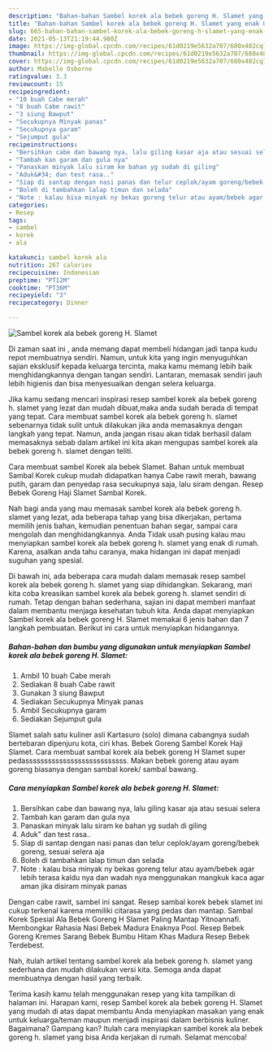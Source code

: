 ```yaml
---
description: "Bahan-bahan Sambel korek ala bebek goreng H. Slamet yang enak Untuk Jualan"
title: "Bahan-bahan Sambel korek ala bebek goreng H. Slamet yang enak Untuk Jualan"
slug: 665-bahan-bahan-sambel-korek-ala-bebek-goreng-h-slamet-yang-enak-untuk-jualan
date: 2021-05-13T21:19:44.980Z
image: https://img-global.cpcdn.com/recipes/61d0219e5632a707/680x482cq70/sambel-korek-ala-bebek-goreng-h-slamet-foto-resep-utama.jpg
thumbnail: https://img-global.cpcdn.com/recipes/61d0219e5632a707/680x482cq70/sambel-korek-ala-bebek-goreng-h-slamet-foto-resep-utama.jpg
cover: https://img-global.cpcdn.com/recipes/61d0219e5632a707/680x482cq70/sambel-korek-ala-bebek-goreng-h-slamet-foto-resep-utama.jpg
author: Mabelle Osborne
ratingvalue: 3.3
reviewcount: 15
recipeingredient:
- "10 buah Cabe merah"
- "8 buah Cabe rawit"
- "3 siung Bawput"
- "Secukupnya Minyak panas"
- "Secukupnya garam"
- "Sejumput gula"
recipeinstructions:
- "Bersihkan cabe dan bawang nya, lalu giling kasar aja atau sesuai selera"
- "Tambah kan garam dan gula nya"
- "Panaskan minyak lalu siram ke bahan yg sudah di giling"
- "Aduk&#34; dan test rasa.."
- "Siap di santap dengan nasi panas dan telur ceplok/ayam goreng/bebek goreng, sesuai selera aja"
- "Boleh di tambahkan lalap timun dan selada"
- "Note : kalau bisa minyak ny bekas goreng telur atau ayam/bebek agar lebih terasa kaldu nya dan wadah nya menggunakan mangkuk kaca agar aman jika disiram minyak panas"
categories:
- Resep
tags:
- sambel
- korek
- ala

katakunci: sambel korek ala 
nutrition: 267 calories
recipecuisine: Indonesian
preptime: "PT12M"
cooktime: "PT36M"
recipeyield: "3"
recipecategory: Dinner

---
```



![Sambel korek ala bebek goreng H. Slamet](https://img-global.cpcdn.com/recipes/61d0219e5632a707/680x482cq70/sambel-korek-ala-bebek-goreng-h-slamet-foto-resep-utama.jpg)

Di zaman  saat ini , anda memang dapat membeli hidangan jadi tanpa kudu repot membuatnya sendiri. Namun, untuk kita yang ingin menyuguhkan sajian eksklusif kepada keluarga tercinta, maka kamu memang lebih baik menghidangkannya dengan tangan sendiri. Lantaran, memasak sendiri jauh lebih higienis dan bisa menyesuaikan dengan selera keluarga.

Jika kamu sedang mencari inspirasi resep sambel korek ala bebek goreng h. slamet yang lezat dan mudah dibuat,maka anda sudah berada di tempat yang tepat. Cara membuat sambel korek ala bebek goreng h. slamet  sebenarnya tidak sulit untuk dilakukan jika anda memasaknya dengan langkah yang tepat. Namun, anda jangan risau akan tidak berhasil dalam memasaknya 
sebab dalam artikel ini kita akan mengupas sambel korek ala bebek goreng h. slamet dengan teliti.  

Cara membuat sambel Korek ala bebek Slamet. Bahan untuk membuat Sambal Korek cukup mudah didapatkan hanya Cabe rawit merah, bawang putih, garam dan penyedap rasa secukupnya saja, lalu siram dengan. Resep Bebek Goreng Haji Slamet Sambal Korek.

Nah bagi anda yang mau memasak sambel korek ala bebek goreng h. slamet yang lezat, ada beberapa tahap yang bisa dikerjakan, pertama memilih jenis bahan, kemudian penentuan bahan segar, sampai cara mengolah dan menghidangkannya. Anda Tidak usah pusing kalau mau menyiapkan sambel korek ala bebek goreng h. slamet yang enak di rumah. Karena, asalkan anda  tahu caranya, maka hidangan ini dapat menjadi suguhan yang spesial.

Di bawah ini, ada beberapa cara mudah dalam memasak resep sambel korek ala bebek goreng h. slamet yang siap dihidangkan. Sekarang, mari kita coba kreasikan sambel korek ala bebek goreng h. slamet sendiri di rumah. Tetap dengan bahan sederhana, sajian ini dapat memberi manfaat dalam membantu menjaga kesehatan tubuh kita. Anda dapat menyiapkan Sambel korek ala bebek goreng H. Slamet memakai 6 jenis bahan dan 7 langkah pembuatan. Berikut ini cara untuk menyiapkan hidangannya.

<!--inarticleads1-->

##### Bahan-bahan dan bumbu yang digunakan untuk menyiapkan Sambel korek ala bebek goreng H. Slamet:

1. Ambil 10 buah Cabe merah
1. Sediakan 8 buah Cabe rawit
1. Gunakan 3 siung Bawput
1. Sediakan Secukupnya Minyak panas
1. Ambil Secukupnya garam
1. Sediakan Sejumput gula


Slamet salah satu kuliner asli Kartasuro (solo) dimana cabangnya sudah bertebaran dipenjuru kota, ciri khas. Bebek Goreng Sambel Korek Haji Slamet. Cara membuat sambal korek ala bebek goreng H Slamet super pedasssssssssssssssssssssssssss. Makan bebek goreng atau ayam goreng biasanya dengan sambal korek/ sambal bawang. 

<!--inarticleads2-->

##### Cara menyiapkan Sambel korek ala bebek goreng H. Slamet:

1. Bersihkan cabe dan bawang nya, lalu giling kasar aja atau sesuai selera
1. Tambah kan garam dan gula nya
1. Panaskan minyak lalu siram ke bahan yg sudah di giling
1. Aduk&#34; dan test rasa..
1. Siap di santap dengan nasi panas dan telur ceplok/ayam goreng/bebek goreng, sesuai selera aja
1. Boleh di tambahkan lalap timun dan selada
1. Note : kalau bisa minyak ny bekas goreng telur atau ayam/bebek agar lebih terasa kaldu nya dan wadah nya menggunakan mangkuk kaca agar aman jika disiram minyak panas


Dengan cabe rawit, sambel ini sangat. Resep sambal korek bebek slamet ini cukup terkenal karena memiliki citarasa yang pedas dan mantap. Sambal Korek Spesial Ala Bebek Goreng H Slamet Paling Mantap Yitnoannafi. Membongkar Rahasia Nasi Bebek Madura Enaknya Pool. Resep Bebek Goreng Kremes Sarang Bebek Bumbu Hitam Khas Madura Resep Bebek Terdebest. 

Nah, itulah artikel tentang  sambel korek ala bebek goreng h. slamet  yang sederhana dan mudah dilakukan versi kita. Semoga anda dapat membuatnya dengan hasil yang terbaik. 

Terima kasih kamu telah menggunakan resep yang kita tampilkan di halaman ini. Harapan kami, resep  Sambel korek ala bebek goreng H. Slamet yang mudah di atas dapat membantu Anda menyiapkan masakan yang enak untuk keluarga/teman maupun menjadi inspirasi dalam berbisnis kuliner. Bagaimana? Gampang kan? Itulah cara menyiapkan sambel korek ala bebek goreng h. slamet yang bisa Anda kerjakan di rumah. Selamat mencoba!

